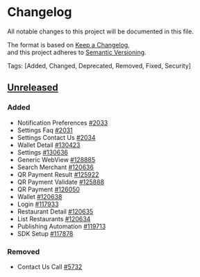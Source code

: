 # Changelog  
All notable changes to this project will be documented in this file.  

The format is based on [Keep a Changelog](https://keepachangelog.com/en/1.0.0/),  
and this project adheres to [Semantic Versioning](https://semver.org/spec/v2.0.0.html).  

Tags: [Added, Changed, Deprecated, Removed, Fixed, Security]

## [Unreleased](https://github.com/multinetinventiv/GastroPay-SDK-Android/compare/)

### Added
- Notification Preferences [#2033](https://dev.azure.com/inventivtech/Panda/_workitems/edit/2033)
- Settings Faq [#2031](https://dev.azure.com/inventivtech/Panda/_workitems/edit/2031)
- Settings Contact Us [#2034](https://dev.azure.com/inventivtech/Panda/_workitems/edit/2034)
- Wallet Detail [#130423](http://isttfs02:8080/tfs/MultinetCollection/Prj%20-%20%C4%B0sfanbul/_workitems/edit/130423)
- Settings [#130636](http://isttfs02:8080/tfs/MultinetCollection/Prj%20-%20%C4%B0sfanbul/_workitems/edit/130636)
- Generic WebView [#128885](http://isttfs02:8080/tfs/MultinetCollection/Prj%20-%20%C4%B0sfanbul/_workitems/edit/128885)
- Search Merchant [#120636](http://isttfs02:8080/tfs/MultinetCollection/Prj%20-%20%C4%B0sfanbul/_workitems/edit/120636)
- QR Payment Result [#125922](http://isttfs02:8080/tfs/MultinetCollection/Prj%20-%20%C4%B0sfanbul/_workitems/edit/125922)
- QR Payment Validate [#125888](http://isttfs02:8080/tfs/MultinetCollection/Prj%20-%20%C4%B0sfanbul/_workitems/edit/125888)
- QR Payment [#126050](http://isttfs02:8080/tfs/MultinetCollection/Prj%20-%20%C4%B0sfanbul/_workitems/edit/126050)
- Wallet [#120638](http://isttfs02:8080/tfs/MultinetCollection/Prj%20-%20%C4%B0sfanbul/_workitems/edit/120638)
- Login [#117933](http://isttfs02:8080/tfs/MultinetCollection/Prj%20-%20%C4%B0sfanbul/_workitems/edit/117933)
- Restaurant Detail [#120635](http://isttfs02:8080/tfs/MultinetCollection/Prj%20-%20%C4%B0sfanbul/_workitems/edit/120635)
- List Restaurants [#120634](http://isttfs02:8080/tfs/MultinetCollection/Prj%20-%20%C4%B0sfanbul/_workitems/edit/120634)
- Publishing Automation [#119713](http://isttfs02:8080/tfs/MultinetCollection/Prj%20-%20%C4%B0sfanbul/_workitems/edit/119713)
- SDK Setup [#117878](http://isttfs02:8080/tfs/MultinetCollection/Prj%20-%20%C4%B0sfanbul/_workitems/edit/117878)

### Removed
- Contact Us Call [#5732](https://dev.azure.com/inventivtech/Panda/_workitems/edit/5732)
